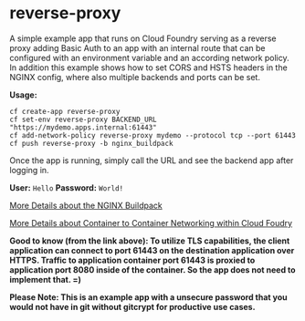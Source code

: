 # reverse-proxy

A simple example app that runs on Cloud Foundry serving as a reverse proxy 
adding Basic Auth to an app with an internal route that can be configured 
with an environment variable and an according network policy.
In addition this example shows how to set CORS and HSTS headers 
in the NGINX config, where also multiple backends and ports can be set.

**Usage:** 
 
```
cf create-app reverse-proxy
cf set-env reverse-proxy BACKEND_URL "https://mydemo.apps.internal:61443"
cf add-network-policy reverse-proxy mydemo --protocol tcp --port 61443
cf push reverse-proxy -b nginx_buildpack
```

Once the app is running, simply call the URL and see the backend app after logging in.

**User:** `Hello`
**Password:** `World!`

[More Details about the NGINX Buildpack](https://docs.cloudfoundry.org/buildpacks/nginx/)

[More Details about Container to Container Networking within Cloud Foudry](https://docs.cloudfoundry.org/concepts/understand-cf-networking.html)

**Good to know (from the link above): To utilize TLS capabilities, the client application can connect to port 61443 on the destination application over HTTPS. Traffic to application container port 61443 is proxied to application port 8080 inside of the container. So the app does not need to implement that. =)**

**Please Note: This is an example app with a unsecure password that you would not have in git without gitcrypt for productive use cases.**
